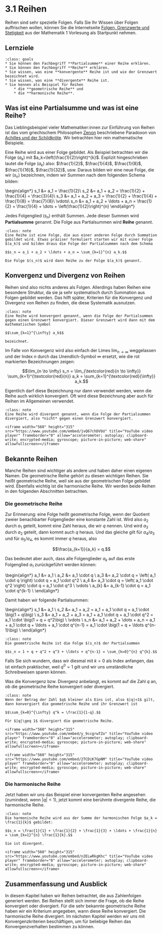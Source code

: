 # 3.1 Reihen

Reihen sind sehr spezielle Folgen. Falls Sie Ihr Wissen über Folgen auffrischen
wollen, können Sie die Internetseite [Folgen, Grenzwerte und
Stetigkeit](https://gramschs.github.io/book_mathe01/chapter09/sec00.html)
aus der Mathematik 1 Vorlesung als Startpunkt nehmen.

## Lernziele

```{admonition} Lernziele
:class: goals
* Sie können den Fachbegriff **Partialsumme** einer Reihe erklären.
* Sie können den Fachbegriff **Reihe** erklären.
* Sie wissen, was eine **konvergente** Reihe ist und wie der Grenzwert bezeichnet wird.
* Sie wissen, was eine **divergente** Reihe ist. 
* Sie kennen als Beispiel für Reihen
    * die **geometrische Reihe** und
    * die **harmonische Reihe**.
```

## Was ist eine Partialsumme und was ist eine Reihe?

Das Lieblingsbeispiel vieler Mathematiker:innen zur Einführung von Reihen ist
das vom griechischem Philosophen
[Zenon](https://de.wikipedia.org/wiki/Zenon_von_Elea) beschriebene Paradoxon von
[Achilles und der
Schildkröte](https://de.wikipedia.org/wiki/Achilles_und_die_Schildkröte). Wir
betrachten hier rein mathematische Beispiele.

Eine Reihe wird aus einer Folge gebildet. Als Beispiel betrachten wir die Folge
$(a_k)$ mit $a_k=\left(\frac{1}{2}\right)^{k}$. Explizit hingeschrieben lautet
die Folge $(a_k)$ also: $\frac{1}{2}$, $\frac{1}{4}$, $\frac{1}{8}$,
$\frac{1}{16}$, $\frac{1}{32}$, usw. Daraus bilden wir eine neue Folge, die wir
$(s_n)$ bezeichnen, indem wir Summen nach dem folgenden Schema bilden:

\begin{align*} s_1 &= a_1 = \frac{1}{2}\\
s_2 &= a_1 + a_2 =  \frac{1}{2} + \frac{1}{4} = \frac{3}{4}\\
s_3 &= a_1 + a_2 + a_3 = \frac{1}{2} + \frac{1}{4} + \frac{1}{8} = \frac{7}{8}\\
\vdots\\
s_n &= a_1 + a_2 + \ldots + a_n =  \frac{1}{2} + \frac{1}{4} + \dots +
\left(\frac{1}{2}\right)^{n} \end{align*}

Jedes Folgenglied $(s_n)$ enthält Summen. Jede dieser Summen wird
**Partialsumme** genannt. Die Folge aus Partialsummen wird **Reihe** genannt.

```{admonition} Was ist ... eine Reihe?
:class: note
Eine Reihe ist eine Folge, die aus einer anderen Folge durch Summation gebildet wird. Etwas präziser formuliert starten wir mit einer Folge $(a_k)$ und bilden draus die Folge der Partialsummen nach dem Schema

$$s_n = a_1 + a_2 + \ldots + a_n = \sum_{k=1}^{n} a_k.$$

Die Folge $(s_n)$ wird dann Reihe zu der Folge $(a_k)$ genannt.
```

## Konvergenz und Divergenz von Reihen

Reihen sind also nichts anderes als Folgen. Allerdings haben Reihen eine
besondere Struktur, da sie ja sehr systematisch durch Summation aus Folgen
gebildet werden. Das hilft später, Kriterien für die Konvergenz und Divergenz
von Reihen zu finden, die diese Systematik ausnutzen.

```{admonition} Was ist ... eine konvergente Reihe?
:class: note
Eine Reihe wird konvergent genannt, wenn die Folge der Partialsummen gegen einen Grenzwert konvergiert. Dieser Grenzwert wird dann mit dem mathematischen Symbol

$$\sum_{k=1}^{\infty} a_k$$

bezeichnet. 
```

Im Falle von Konvergenz wird also einfach der Limes $\lim_{n \to \infty}$
weggelassen und der Index $n$ durch das Unendlich-Symbol $\infty$ ersetzt, wie
die rot markierten Bezeichnungen zeigen:

$$\lim_{n \to \infty} s_n = \lim_{\textcolor{red}{n \to \infty}}
\sum_{k=1}^{\textcolor{red}{n}} a_k = \sum_{k=1}^{\textcolor{red}{\infty}}
a_k.$$

Eigentlich darf diese Bezeichnung nur dann verwendet werden, wenn die Reihe auch
wirklich konvergiert. Oft wird diese Bezeichnung aber auch für Reihen im
Allgemeinen verwendet.

```{admonition} Was ist ... eine divergente Reihe?
:class: note
Eine Reihe wird divergent genannt, wenn die Folge der Partialsummen divergiert, also *nicht* gegen einen Grenzwert konvergiert.
```

```{dropdown} Video zu Reihen - Einführung, Konvergenz und Divergenz
<iframe width="560" height="315" src="https://www.youtube.com/embed/1vQ67chDVbU" title="YouTube video player" frameborder="0" allow="accelerometer; autoplay; clipboard-write; encrypted-media; gyroscope; picture-in-picture; web-share" allowfullscreen></iframe>
```

## Bekannte Reihen

Manche Reihen sind wichtiger als andere und haben daher einen eigenen Namen. Die
geometrische Reihe gehört zu diesen wichtigen Reihen. Sie heißt geometrische
Reihe, weil sie aus der geometrischen Folge gebildet wird. Ebenfalls wichtig ist
die harmonische Reihe. Wir werden beide Reihen in den folgenden Abschnitten
betrachten.

### Die geometrische Reihe

Zur Erinnerung: eine Folge heißt geometrische Folge, wenn der Quotient zweier
benachbarter Folgenglieder eine konstante Zahl ist. Wird also $a_2$ durch $a_1$
geteilt, kommt eine Zahl heraus, die wir $q$ nennen. Und wird $a_3$ durch $a_2$
geteilt, dann kommt auch $q$ heraus. Und das gleiche gilt für $a_{4} / a_{3}$
und für $a_{5} / a_{4}$, es kommt immer $q$ heraus, also

$$\frac{a_{k+1}}{a_k} = q.$$

Das bedeutet aber auch, dass alle Folgenglieder $a_k$ auf das erste Folgenglied
$a_1$ zurückgeführt werden können:

\begin{align*} a_1 &= a_1 \\
a_2 &= a_1 \cdot q \\
a_3 &= a_2 \cdot q = \left( a_1 \cdot q \right) \cdot q = a_1 \cdot q^2 \\
a_4 &= a_3 \cdot q = \left( a_1 \cdot q^2 \right) \cdot q = a_1 \cdot q^3 \\
\vdots \\
a_{k} &= a_{k-1} \cdot q = a_1 \cdot q^{k-1} \\ \end{align*}

Damit haben wir folgende Partialsummen:

\begin{align*} s_1 &= a_1 \\
s_2 &= a_1 + a_2 = a_1 + a_1 \cdot q = a_1 \cdot \big(1 + q\big) \\
s_3 &= a_1 + a_2 + a_3 = a_1 + a_1 \cdot q + a_1 \cdot q^2 = a_1 \cdot \big(1 +
q + q^2\big) \\
\vdots \\
s_n &= a_1 + a_2 + \dots + a_n = a_1 + a_1 \cdot q + \ldots + a_1 \cdot q^{n-1}
= a_1 \cdot \big(1 + q + \ldots q^{n-1}\big) \\
\end{align*}

```{admonition} Was ist ... die geometrische Reihe?
:class: note
Die geometrische Reihe ist die Folge $(s_n)$ der Partialsummen

$$s_n = 1 + q + q^2 + q^3 + \ldots + q^{n-1} = \sum_{k=0}^{n} q^{k}.$$
```

Falls Sie sich wundern, dass wir diesmal mit $k=0$ als Index anfangen, das ist
einfach praktischer, weil $q^{0} = 1$ gilt und wir uns umständliche
Schreibweisen sparen können.

Was die Konvergenz bzw. Divergenz anbelangt, es kommt auf die Zahl $q$ an, ob
die geometrische Reihe konvergiert oder divergiert.

```{admonition} Wann konvergiert die geometrische Reihe?
:class: note
Wenn der Betrag der Zahl $q$ kleiner als Eins ist, also $|q|<1$ gilt, dann konvergiert die geometrische Reihe und ihr Grenzwert ist

$$\sum_{k=0}^{\infty} q^k = \frac{1}{1-q}.$$

Für $|q|\geq 1$ divergiert die geometrische Reihe.
```

```{dropdown} Video zu geometrische Reihe
<iframe width="560" height="315" src="https://www.youtube.com/embed/y_9ccgrwTZo" title="YouTube video player" frameborder="0" allow="accelerometer; autoplay; clipboard-write; encrypted-media; gyroscope; picture-in-picture; web-share" allowfullscreen></iframe>
```

```{dropdown} Mathe-Song zur geometrischen Reihe von DorFuchs
<iframe width="560" height="315" src="https://www.youtube.com/embed/2TCDiK7GpNM" title="YouTube video player" frameborder="0" allow="accelerometer; autoplay; clipboard-write; encrypted-media; gyroscope; picture-in-picture; web-share" allowfullscreen></iframe>
```

### Die harmonische Reihe

Jetzt haben wir uns das Beispiel einer konvergenten Reihe angesehen
(zumindest, wenn $|q|<1$), jetzt kommt eine berühmte divergente Reihe, die
harmonische Reihe.

```{admonition} Was ist ... die harmonische Reihe?
:class: note
Die harmonische Reihe wird aus der Summe der harmonischen Folge $a_k = \frac{1}{k}$ gebildet:

$$s_n = \frac{1}{1} + \frac{1}{2} + \frac{1}{3} + \ldots + \frac{1}{n} = \sum_{k=1}^{n} \frac{1}{k}.$$

Sie ist divergent.
```

```{dropdown} Video zu harmonische Reihe
<iframe width="560" height="315" src="https://www.youtube.com/embed/n2ELwRkgKhc" title="YouTube video player" frameborder="0" allow="accelerometer; autoplay; clipboard-write; encrypted-media; gyroscope; picture-in-picture; web-share" allowfullscreen></iframe>
```

## Zusammenfassung und Ausblick

In diesem Kapitel haben wir Reihen betrachtet, die aus Zahlenfolgen generiert
werden. Bei Reihen stellt sich immer die Frage, ob die Reihe konvergiert oder
divergiert. Für die sehr bekannte geometrische Reihe haben wir ein Kriterium
angegeben, wann diese Reihe konvergiert. Die harmonische Reihe divergiert. Im
nächsten Kapitel werden wir uns mit Konvergenzkriterien beschäftigen, um für
beliebige Reihen das Konvergenzverhalten bestimmen zu können.

